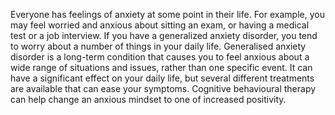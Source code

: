 
Everyone has feelings of anxiety at some point in their life.
For example, you may feel worried and anxious about sitting an exam,
or having a medical test or a job interview. If you have a generalized anxiety
disorder, you tend to worry about a number of things in your daily life.
Generalised anxiety disorder is a long-term condition that causes you to feel
anxious about a wide range of situations and issues, rather than one specific
event. It can have a significant effect on your daily life, but several different
treatments are available that can ease your symptoms. Cognitive behavioural
therapy can help change an anxious mindset to one of increased positivity.

